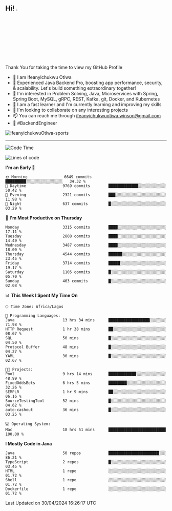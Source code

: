 <!-- BLOG-POST-LIST:START --><!-- BLOG-POST-LIST:END -->

## Hi! <img src="https://media.giphy.com/media/hvRJCLFzcasrR4ia7z/giphy.gif" width="4%"> 

Thank You for taking the time to view my GitHub Profile

- 👋 I am Ifeanyichukwu Otiwa
- 🚀 Experienced Java Backend Pro, boosting app performance, security, & scalability. Let's build something extraordinary together!
- 👀 I'm interested in Problem Solving, Java, Microservices with Spring, Spring Boot, MySQL, gRPC, REST, Kafka, git, Docker, and Kubernetes
- 🌱 I am a fast learner and I'm currently learning and improving my skills
- 💞️ I'm looking to collaborate on any interesting projects
- 📫 You can reach me through ifeanyichukwuotiwa.winson@gmail.com
- 🚀 #BackendEngineer

<p align="left" marginTop="10px"> <img src="https://komarev.com/ghpvc/?username=ifeanyichukwuOtiwa-sports&label=Profile%20views&color=0e75b6&style=for-the-badge" alt="ifeanyichukwuOtiwa-sports" /> </p>

***

<!--START_SECTION:waka-->
![Code Time](http://img.shields.io/badge/Code%20Time-2%2C461%20hrs%2035%20mins-blue)

![Lines of code](https://img.shields.io/badge/From%20Hello%20World%20I%27ve%20Written-5.0%20million%20lines%20of%20code-blue)

**I'm an Early 🐤** 

```text
🌞 Morning                6649 commits        █████████░░░░░░░░░░░░░░░░   34.32 % 
🌆 Daytime                9769 commits        █████████████░░░░░░░░░░░░   50.42 % 
🌃 Evening                2321 commits        ███░░░░░░░░░░░░░░░░░░░░░░   11.98 % 
🌙 Night                  637 commits         █░░░░░░░░░░░░░░░░░░░░░░░░   03.29 % 
```
📅 **I'm Most Productive on Thursday** 

```text
Monday                   3315 commits        ████░░░░░░░░░░░░░░░░░░░░░   17.11 % 
Tuesday                  2808 commits        ████░░░░░░░░░░░░░░░░░░░░░   14.49 % 
Wednesday                3487 commits        ████░░░░░░░░░░░░░░░░░░░░░   18.00 % 
Thursday                 4544 commits        ██████░░░░░░░░░░░░░░░░░░░   23.45 % 
Friday                   3714 commits        █████░░░░░░░░░░░░░░░░░░░░   19.17 % 
Saturday                 1105 commits        █░░░░░░░░░░░░░░░░░░░░░░░░   05.70 % 
Sunday                   403 commits         █░░░░░░░░░░░░░░░░░░░░░░░░   02.08 % 
```


📊 **This Week I Spent My Time On** 

```text
🕑︎ Time Zone: Africa/Lagos

💬 Programming Languages: 
Java                     13 hrs 34 mins      ██████████████████░░░░░░░   71.98 % 
HTTP Request             1 hr 38 mins        ██░░░░░░░░░░░░░░░░░░░░░░░   08.67 % 
SQL                      50 mins             █░░░░░░░░░░░░░░░░░░░░░░░░   04.50 % 
Protocol Buffer          48 mins             █░░░░░░░░░░░░░░░░░░░░░░░░   04.27 % 
YAML                     30 mins             █░░░░░░░░░░░░░░░░░░░░░░░░   02.67 % 

🐱‍💻 Projects: 
Pool                     9 hrs 14 mins       ████████████░░░░░░░░░░░░░   48.99 % 
FixedOddsBets            6 hrs 5 mins        ████████░░░░░░░░░░░░░░░░░   32.26 % 
SEMPLR                   1 hr 9 mins         ██░░░░░░░░░░░░░░░░░░░░░░░   06.16 % 
SourceTestingTool        52 mins             █░░░░░░░░░░░░░░░░░░░░░░░░   04.62 % 
auto-cashout             36 mins             █░░░░░░░░░░░░░░░░░░░░░░░░   03.25 % 

💻 Operating System: 
Mac                      18 hrs 51 mins      █████████████████████████   100.00 % 
```

**I Mostly Code in Java** 

```text
Java                     50 repos            ██████████████████████░░░   86.21 % 
TypeScript               2 repos             █░░░░░░░░░░░░░░░░░░░░░░░░   03.45 % 
HTML                     1 repo              ░░░░░░░░░░░░░░░░░░░░░░░░░   01.72 % 
Shell                    1 repo              ░░░░░░░░░░░░░░░░░░░░░░░░░   01.72 % 
Dockerfile               1 repo              ░░░░░░░░░░░░░░░░░░░░░░░░░   01.72 % 
```




 Last Updated on 30/04/2024 16:26:17 UTC
<!--END_SECTION:waka-->

<!--
<p align="center">
![trophy](https://github-profile-trophy.vercel.app/?username=ifeanyichukwuOtiwa-sports&theme=onedark) (https://github.com/ryo-ma/github-profile-trophy)
</p>
-->

<!---
ifeanyi-otiwa/ifeanyi-otiwa is a ✨ special ✨ repository because its `README.md` (this file) appears on your GitHub profile.
You can click the Preview link to take a look at your changes.
--->

